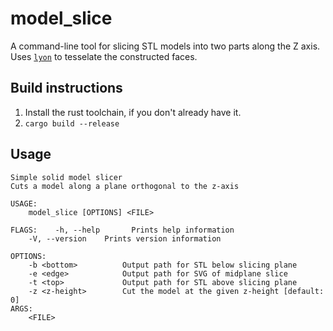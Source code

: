 # model_slice
A command-line tool for slicing STL models into two parts along the Z axis. Uses [`lyon`](https://docs.rs/lyon/0.17.5/lyon/) to tesselate the constructed faces.

## Build instructions
1. Install the rust toolchain, if you don't already have it.
2. `cargo build --release`

## Usage
```
Simple solid model slicer 
Cuts a model along a plane orthogonal to the z-axis

USAGE:
    model_slice [OPTIONS] <FILE>

FLAGS:    -h, --help       Prints help information
    -V, --version    Prints version information

OPTIONS:
    -b <bottom>          Output path for STL below slicing plane
    -e <edge>            Output path for SVG of midplane slice
    -t <top>             Output path for STL above slicing plane
    -z <z-height>        Cut the model at the given z-height [default: 0]
ARGS:
    <FILE>    
```
